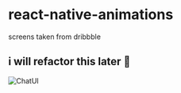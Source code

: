 ﻿# react-native-animations
screens taken from dribbble

## i will refactor this later 🎵


![ChatUI](./assets/20201218_194855.gif)
